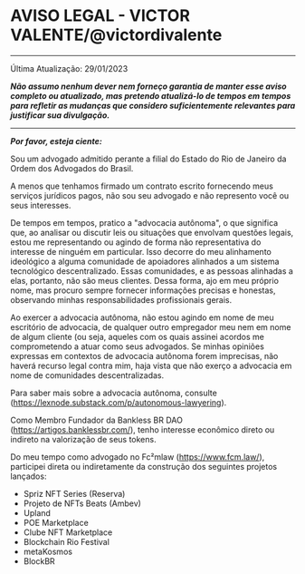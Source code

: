 # AVISO LEGAL - VICTOR VALENTE/@victordivalente

----
Última Atualização: 29/01/2023

***Não assumo nenhum dever nem forneço garantia de manter esse aviso completo ou atualizado, mas pretendo atualizá-lo de tempos em tempos para refletir as mudanças que considero suficientemente relevantes para justificar sua divulgação.***

----

***Por favor, esteja ciente:***

Sou um advogado admitido perante a filial do Estado do Rio de Janeiro da Ordem dos Advogados do Brasil. 

A menos que tenhamos firmado um contrato escrito fornecendo meus serviços jurídicos pagos, não sou seu advogado e não represento você ou seus interesses.

De tempos em tempos, pratico a "advocacia autônoma", o que significa que, ao analisar ou discutir leis ou situações que envolvam questões legais, estou me representando ou agindo de forma não representativa do interesse de ninguém em particular. Isso decorre do meu alinhamento ideológico a alguma comunidade de apoiadores alinhados a um sistema tecnológico descentralizado. Essas comunidades, e as pessoas alinhadas a elas, portanto, não são meus clientes. Dessa forma, ajo em meu próprio nome, mas procuro sempre fornecer informações precisas e honestas, observando minhas responsabilidades profissionais gerais.

Ao exercer a advocacia autônoma, não estou agindo em nome de meu escritório de advocacia, de qualquer outro empregador meu nem em nome de algum cliente (ou seja, aqueles com os quais assinei acordos me comprometendo a atuar como seus advogados. Se minhas opiniões expressas em contextos de advocacia autônoma forem imprecisas, não haverá recurso legal contra mim, haja vista que não exerço a advocacia em nome de comunidades descentralizadas.

Para saber mais sobre a advocacia autônoma, consulte (https://lexnode.substack.com/p/autonomous-lawyering). 

Como Membro Fundador da Bankless BR DAO (https://artigos.banklessbr.com/), tenho interesse econômico direto ou indireto na valorização de seus tokens.

Do meu tempo como advogado no Fc²mlaw (https://www.fcm.law/), participei direta ou indiretamente da construção dos seguintes projetos lançados:

* Spriz NFT Series (Reserva)
* Projeto de NFTs Beats (Ambev)
* Upland
* POE Marketplace
* Clube NFT Marketplace
* Blockchain Rio Festival
* metaKosmos
* BlockBR

